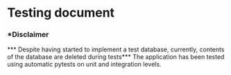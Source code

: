 # Testing document
### ***Disclaimer** ###
*** Despite having started to implement a test database, currently, contents of the database are deleted during tests***
The application has been tested using automatic pytests on unit and integration levels.
